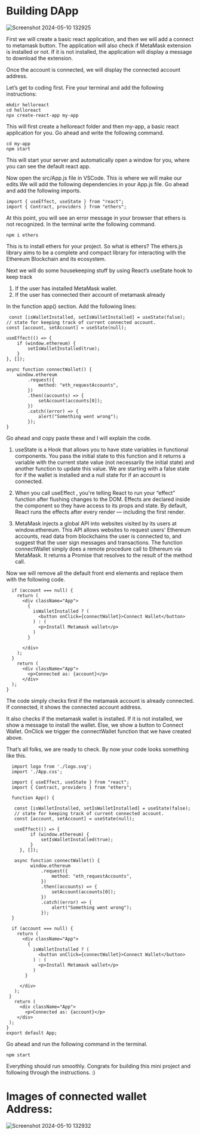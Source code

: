 # Building DApp

![Screenshot 2024-05-10 132925](https://github.com/satyaidk/Metamask-wallet-integration/assets/98378624/e12f84a7-b934-43bf-933d-17c960469384)

First we will create a basic react application, and then we will add a connect to metamask button. The application will also check if MetaMask extension is installed or not. If it is not installed, the application will display a message to download the extension.

Once the account is connected, we will display the connected account address.

Let’s get to coding first. Fire your terminal and add the following instructions:

    mkdir helloreact
    cd helloreact
    npx create-react-app my-app

This will first create a helloreact folder and then my-app, a basic react application for you. Go ahead and write the following command.

    cd my-app
    npm start

This will start your server and automatically open a window for you, where you can see the default react app.

Now open the src/App.js file in VSCode. This is where we will make our edits.We will add the following dependencies in your App.js file. Go ahead and add the following imports.

    import { useEffect, useState } from "react";
    import { Contract, providers } from "ethers";

At this point, you will see an error message in your browser that ethers is not recognized. In the terminal write the following command.

    npm i ethers

This is to install ethers for your project. So what is ethers? The ethers.js library aims to be a complete and compact library for interacting with the Ethereum Blockchain and its ecosystem.

Next we will do some housekeeping stuff by using React’s useState hook to keep track

1. If the user has installed MetaMask wallet.
2. If the user has connected their account of metamask already

In the function app() section. Add the following lines:

     const [isWalletInstalled, setIsWalletInstalled] = useState(false);
    // state for keeping track of current connected account.
    const [account, setAccount] = useState(null);

    useEffect(() => {
        if (window.ethereum) {
            setIsWalletInstalled(true);
        }
    }, []);

    async function connectWallet() {
        window.ethereum
            .request({
                method: "eth_requestAccounts",
            })
            .then((accounts) => {
                setAccount(accounts[0]);
            })
            .catch((error) => {
                alert("Something went wrong");
            });
    }


Go ahead and copy paste these and I will explain the code.

1. useState is a Hook that allows you to have state variables in functional components. You pass the initial state to this function and it returns a variable with the current state value (not necessarily the initial state) and another function to update this value. We are starting with a false state for if the wallet is installed and a null state for if an account is connected.
   
2. When you call useEffect , you're telling React to run your “effect” function after flushing changes to the DOM. Effects are declared inside the component so they have access to its props and state. By default, React runs the effects after every render — including the first render.

3. MetaMask injects a global API into websites visited by its users at window.ethereum. This API allows websites to request users' Ethereum accounts, read data from blockchains the user is connected to, and suggest that the user sign messages and transactions. The function connectWallet simply does a remote procedure call to Ethereum via MetaMask. It returns a Promise that resolves to the result of the method call.

Now we will remove all the default front end elements and replace them with the following code.

      if (account === null) {
        return (
          <div className="App">
            {
              isWalletInstalled ? (
                <button onClick={connectWallet}>Connect Wallet</button>
              ) : (
                <p>Install Metamask wallet</p>
              )
            }

          </div>
        );
      }
        return (
          <div className="App">
            <p>Connected as: {account}</p>
          </div>
      );
    }

The code simply checks first if the metamask account is already connected. If connected, it shows the connected account address.

It also checks if the metamask wallet is installed. If it is not installed, we show a message to install the wallet. Else, we show a button to Connect Wallet. OnClick we trigger the connectWallet function that we have created above.

That’s all folks, we are ready to check. By now your code looks something like this.

      import logo from './logo.svg';
      import './App.css';

      import { useEffect, useState } from "react";
      import { Contract, providers } from "ethers";

      function App() {

       const [isWalletInstalled, setIsWalletInstalled] = useState(false);
       // state for keeping track of current connected account.
       const [account, setAccount] = useState(null);

       useEffect(() => {
             if (window.ethereum) {
                 setIsWalletInstalled(true);
             }
         }, []);

       async function connectWallet() {
             window.ethereum
                 .request({
                     method: "eth_requestAccounts",
                 })
                 .then((accounts) => {
                     setAccount(accounts[0]);
                 })
                 .catch((error) => {
                     alert("Something went wrong");
                 });
      }

      if (account === null) {
        return (
          <div className="App">
            {
              isWalletInstalled ? (
                <button onClick={connectWallet}>Connect Wallet</button>
              ) : (
                <p>Install Metamask wallet</p>
              )
           }

         </div>
       );
     }
       return (
         <div className="App">
           <p>Connected as: {account}</p>
        </div>
     );
    }
    export default App;

 Go ahead and run the following command in the terminal.

    npm start

Everything should run smoothly. Congrats for building this mini project and following through the instructions. :)

# Images of connected wallet Address:

![Screenshot 2024-05-10 132932](https://github.com/satyaidk/Metamask-wallet-integration/assets/98378624/6c0a2260-9116-4398-bd20-e209c7330f82)


